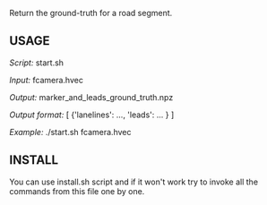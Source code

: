 Return the ground-truth for a road segment.

## USAGE

*Script:* start.sh

*Input:* fcamera.hvec

*Output:* marker_and_leads_ground_truth.npz

*Output format:* [ {'lanelines': ..., 'leads': ... } ]

*Example:* ./start.sh fcamera.hvec

## INSTALL 

You can use install.sh script and if it won't work try to invoke all the commands
from this file one by one.


